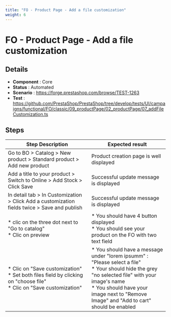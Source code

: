 ```yaml
---
title: "FO - Product Page - Add a file customization"
weight: 6
---
```


# FO - Product Page - Add a file customization
## Details
* **Component** : Core
* **Status** : Automated
* **Scenario** : https://forge.prestashop.com/browse/TEST-1263
* **Test** : https://github.com/PrestaShop/PrestaShop/tree/develop/tests/UI/campaigns/functional/FO/classic/09_productPage/02_productPage/07_addFileCustomization.ts

## Steps
| Step Description | Expected result |
| ----- | ----- |
| Go to BO > Catalog > New product > Standard product > Add new product | Product creation page is well displayed |
| Add a title to your product > Switch to Online > Add Stock > Click Save | Successful update message is displayed |
| In detail tab > In Customization > Click Add a customization fields twice > Save and publish | Successful update message is displayed |
| * clic on the three dot next to "Go to catalog" <br> * Clic on preview | * You should have 4 button displayed<br> * You should see your product on the FO with two text field |
| * Clic on "Save customization"<br> * Set both files field by clicking on "choose file" <br> * Clic on "Save customization" | * You should have a message under "lorem ipsumm" : "Please select a file"<br> * Your should hide the grey "no selected file" with your image's name <br> * You should have your image next to "Remove Image" and "Add to cart" should be enabled |
